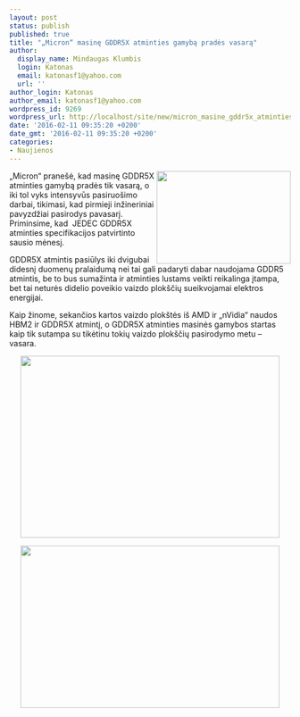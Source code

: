 ```yaml
---
layout: post
status: publish
published: true
title: "„Micron“ masinę GDDR5X atminties gamybą pradės vasarą"
author:
  display_name: Mindaugas Klumbis
  login: Katonas
  email: katonasf1@yahoo.com
  url: ''
author_login: Katonas
author_email: katonasf1@yahoo.com
wordpress_id: 9269
wordpress_url: http://localhost/site/new/micron_masine_gddr5x_atminties_gamyba_prades_vasara/
date: '2016-02-11 09:35:20 +0200'
date_gmt: '2016-02-11 09:35:20 +0200'
categories:
- Naujienos
---
```

<p>
	<a href="http://technews.lt/userfiles/GDDR5-specifications-1.jpg"><img alt="" src="http://technews.lt/userfiles/GDDR5-specifications-1.jpg" style="width: 240px; height: 166px; float: right;" /></a>&bdquo;Micron&ldquo; prane&scaron;ė, kad masinę GDDR5X atminties gamybą pradės tik vasarą, o iki tol vyks intensyvūs pasiruo&scaron;imo darbai, tikimasi, kad pirmieji inžineriniai pavyzdžiai pasirodys pavasarį. Priminsime, kad&nbsp; JEDEC GDDR5X atminties specifikacijos patvirtinto sausio mėnesį.</p>
<p>
	GDDR5X atmintis pasiūlys iki dvigubai didesnį duomenų pralaidumą nei tai gali padaryti dabar naudojama GDDR5 atmintis, be to bus sumažinta ir atminties lustams veikti reikalinga įtampa, bet tai neturės didelio poveikio vaizdo plok&scaron;čių sueikvojamai elektros energijai.</p>
<p>
	Kaip žinome, sekančios kartos vaizdo plok&scaron;tės i&scaron; AMD ir &bdquo;nVidia&ldquo; naudos HBM2 ir GDDR5X atmintį, o GDDR5X atminties masinės gamybos startas kaip tik sutampa su tikėtinu tokių vaizdo plok&scaron;čių pasirodymo metu &ndash; vasara.</p>
<p style="text-align: center;">
	<a href="http://technews.lt/userfiles/GDDR5-specifications-2.jpg"><img alt="" src="http://technews.lt/userfiles/GDDR5-specifications-2.jpg" style="width: 464px; height: 326px;" /></a></p>
<p style="text-align: center;">
	<a href="http://technews.lt/userfiles/GDDR5-specifications-3.jpg"><img alt="" src="http://technews.lt/userfiles/GDDR5-specifications-3.jpg" style="width: 464px; height: 291px;" /></a></p>
